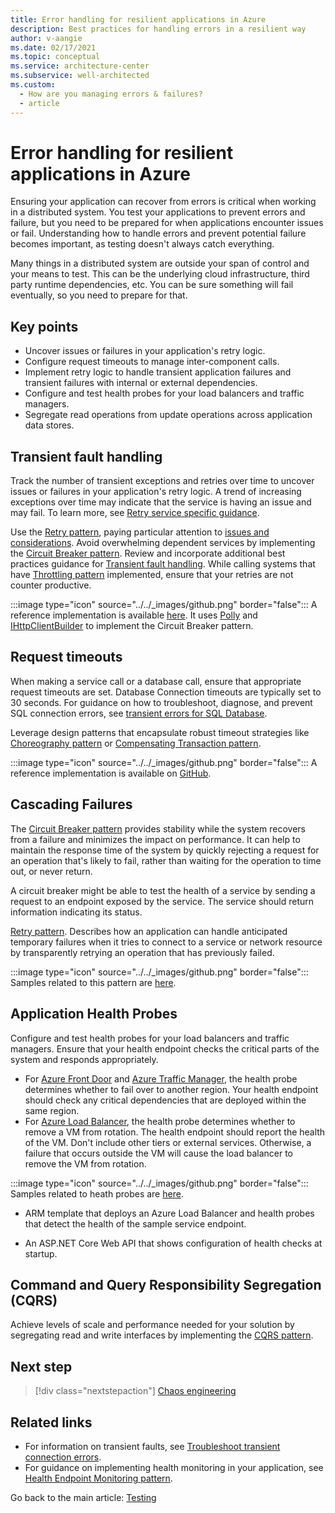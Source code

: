 ```yaml
---
title: Error handling for resilient applications in Azure
description: Best practices for handling errors in a resilient way
author: v-aangie
ms.date: 02/17/2021
ms.topic: conceptual
ms.service: architecture-center
ms.subservice: well-architected
ms.custom:
  - How are you managing errors & failures?
  - article
---
```


# Error handling for resilient applications in Azure

Ensuring your application can recover from errors is critical when working in a distributed system. You test your applications to prevent errors and failure, but you need to be prepared for when applications encounter issues or fail. Understanding how to handle errors and prevent potential failure becomes important, as testing doesn't always catch everything.

Many things in a distributed system are outside your span of control and your means to test. This can be the underlying cloud infrastructure, third party runtime dependencies, etc. You can be sure something will fail eventually, so you need to prepare for that. 

## Key points

- Uncover issues or failures in your application's retry logic.
- Configure request timeouts to manage inter-component calls.
- Implement retry logic to handle transient application failures and transient failures with internal or external dependencies.
- Configure and test health probes for your load balancers and traffic managers.
- Segregate read operations from update operations across application data stores.

## Transient fault handling

Track the number of transient exceptions and retries over time to uncover issues or failures in your application's retry logic. A trend of increasing exceptions over time may indicate that the service is having an issue and may fail. To learn more, see [Retry service specific guidance](../../best-practices/retry-service-specific.md).

Use the [Retry pattern](../../patterns/retry.md), paying particular attention to [issues and considerations](../../patterns/retry.md#issues-and-considerations). Avoid overwhelming dependent services by implementing the [Circuit Breaker pattern](../../patterns/circuit-breaker.md). Review and incorporate additional best practices guidance for [Transient fault handling](../../patterns/circuit-breaker.md). While calling systems that have [Throttling pattern](../../patterns/circuit-breaker.md) implemented, ensure that your retries are not counter productive.

:::image type="icon" source="../../_images/github.png" border="false"::: A reference implementation is available [here](https://github.com/mspnp/microservices-reference-implementation/tree/master/src/shipping/workflow). It uses [Polly](https://github.com/App-vNext/Polly/wiki/Circuit-Breaker) and [IHttpClientBuilder](/dotnet/api/microsoft.extensions.dependencyinjection.ihttpclientbuilder?view=dotnet-plat-ext-5.0) to implement the Circuit Breaker pattern.

## Request timeouts

When making a service call or a database call, ensure that appropriate request timeouts are set. Database Connection timeouts are typically set to 30 seconds. For guidance on how to troubleshoot, diagnose, and prevent SQL connection errors, see [transient errors for SQL Database](/azure/sql-database/sql-database-connectivity-issues).

Leverage design patterns that encapsulate robust timeout strategies like [Choreography pattern](../../patterns/choreography.md) or [Compensating Transaction pattern](../../patterns/compensating-transaction.md).

:::image type="icon" source="../../_images/github.png" border="false"::: A reference implementation is available on [GitHub](https://github.com/mspnp/microservices-reference-implementation).

## Cascading Failures

The [Circuit Breaker pattern](../../patterns/circuit-breaker.md) provides stability while the system recovers from a failure and minimizes the impact on performance. It can help to maintain the response time of the system by quickly rejecting a request for an operation that's likely to fail, rather than waiting for the operation to time out, or never return. 

A circuit breaker might be able to test the health of a service by sending a request to an endpoint exposed by the service. The service should return information indicating its status.

[Retry pattern](../../patterns/retry.md). Describes how an application can handle anticipated temporary failures when it tries to connect to a service or network resource by transparently retrying an operation that has previously failed.

:::image type="icon" source="../../_images/github.png" border="false"::: Samples related to this pattern are [here](https://github.com/mspnp/samples/tree/master/Reliability/RetryPatternSample). 

## Application Health Probes

Configure and test health probes for your load balancers and traffic managers. Ensure that your health endpoint checks the critical parts of the system and responds appropriately.

- For [Azure Front Door](/azure/frontdoor/front-door-overview) and [Azure Traffic Manager](/azure/traffic-manager/traffic-manager-overview), the health probe determines whether to fail over to another region. Your health endpoint should check any critical dependencies that are deployed within the same region.
- For [Azure Load Balancer](/azure/load-balancer/load-balancer-overview), the health probe determines whether to remove a VM from rotation. The health endpoint should report the health of the VM. Don't include other tiers or external services. Otherwise, a failure that occurs outside the VM will cause the load balancer to remove the VM from rotation.

:::image type="icon" source="../../_images/github.png" border="false"::: Samples related to heath probes are [here](https://github.com/mspnp/samples/tree/master/Reliability/HealthProbesSample). 

- ARM template that deploys an Azure Load Balancer and health probes that detect the  health of the sample service endpoint.

- An ASP.NET Core Web API that shows configuration of health checks at startup.

## Command and Query Responsibility Segregation (CQRS)

Achieve levels of scale and performance needed for your solution by segregating read and write interfaces by implementing the [CQRS pattern](../../patterns/cqrs.md).

## Next step

>[!div class="nextstepaction"]
>[Chaos engineering](./chaos-engineering.md)

## Related links

- For information on transient faults, see [Troubleshoot transient connection errors](/azure/azure-sql/database/troubleshoot-common-connectivity-issues).
- For guidance on implementing health monitoring in your application, see [Health Endpoint Monitoring pattern](../../patterns/health-endpoint-monitoring.md).

Go back to the main article: [Testing](test-checklist.md)
